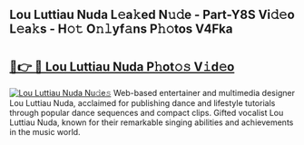## Lou Luttiau Nuda L𝚎a𝚔ed N𝚞𝚍e - Part-Y8S Vi𝚍𝚎o L𝚎a𝚔s - H𝚘𝚝 O𝚗𝚕yf𝚊ns P𝚑𝚘tos V4Fka

# <h2><a href="http://kf6hme.oniu.top/?m=Lou+Luttiau+Nuda">🔗👉 🔴 Lou Luttiau Nuda P𝚑ot𝚘𝚜 V𝚒d𝚎o</a></h2>

[![Lou Luttiau Nuda Nu𝚍e𝚜](https://i.imgur.com/0qMVB7G.gif)](http://kf6hme.oniu.top/?m=Lou+Luttiau+Nuda)
Web-based entertainer and multimedia designer Lou Luttiau Nuda, acclaimed for publishing dance and lifestyle tutorials through popular dance sequences and compact clips. Gifted vocalist Lou Luttiau Nuda, known for their remarkable singing abilities and achievements in the music world.  
